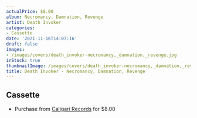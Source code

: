 ```yaml
---
actualPrice: $8.00
album: Necromancy, Damnation, Revenge
artist: Death Invoker
categories:
- Cassette
date: '2021-11-16T14:07:16'
draft: false
images:
- /images/covers/death_invoker-necromancy,_damnation,_revenge.jpg
inStock: true
thumbnailImage: /images/covers/death_invoker-necromancy,_damnation,_revenge-thumb.jpg
title: Death Invoker - Necromancy, Damnation, Revenge
---
```


## Cassette
* Purchase from [Caligari Records](https://caligarirecords.storenvy.com/products/31231417-death-invoker-necromancy-damnation-revenge) for $8.00
